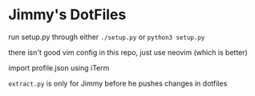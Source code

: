 # Jimmy's DotFiles

run setup.py through either `./setup.py` or `python3 setup.py`

there isn't good vim config in this repo, just use neovim (which is better)

import profile.json using iTerm

`extract.py` is only for Jimmy before he pushes changes in dotfiles
